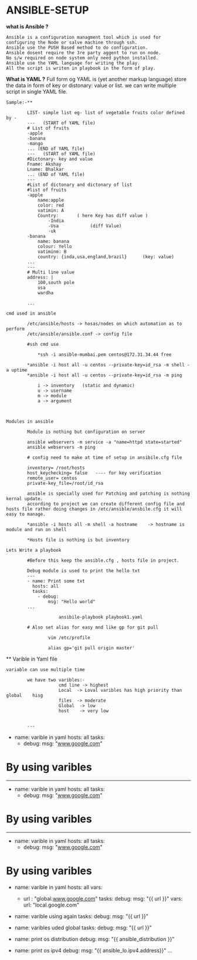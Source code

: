 # ANSIBLE-SETUP
**what is Ansible ?**

	Ansible is a configuration managment tool which is used for configuring the Node or salve machine through ssh.
	Ansible use the PUSH Based method to do configuration.
	Ansible dosent require the 3re party aggent to run on node.
	No s/w required on node system only need python installed.
	Ansible use the YAML language for writing the play.
	All the script is writen in playbook in the form of play.

**What is YAML ?**
		Full form og YAML is (yet another markup language) store the data in form of key or distonary: value or list.
		we can write multiple script in single YAML file.
		
		
	Sample:-**
		
			LIST- simple list eg- list of vegetable fruits color defined by - 
			---   (START of YAML file)
			# List of fruits
			-apple
			-banana
			-mango		
			... (END of YAML file)	
			---   (START of YAML file)			
			#Dictonary- key and value 
			Fname: Akshay
			Lname: Bhalkar	
			... (END of YAML file)
			---
			#List of dictonary and dictonary of list
			#list of fruits
			-apple
				name:apple
				color: red
				vatimin: A
				Country:       ( here Key has diff value )
					-India
					-Usa			(diff Value)
					-uk
			-banana 
				name: banana
				colour: Yello
				vatiminm: B 
				country: {inda,usa,england,brazil}      (key: value)
			...	
			---
			# Multi line value 
			address: |
				100,south pole
				usa
				wardha
						
			...
			
	cmd used in ansible 

			/etc/ansible/hosts -> hosas/nodes on which automation as to perform
			/etc/ansible/ansible.conf -> config file 
			
			#ssh cmd use 
			
				*ssh -i ansible-mumbai.pem centos@172.31.34.44 free 
				
			*ansible -i host all -u centos --private-key=id_rsa -m shell -a uptime
			*ansible -i host all -u centos --private-key=id_rsa -m ping 
			
				i -> inventory   (static and dynamic)
				u -> username
				m -> module 
				a -> argument
				
				
				
	Modules in ansible
 
			Module is nothing but configuration on server 
			
			ansible webservers -m service -a "name=httpd state=started"
			ansible webservers -m ping

			# config need to make at time of setup in ansibile.cfg file
			
			inventory= /root/hosts
			host_keychecking= false   ---- for key verification 
			remote_user= centos
			private-key_file=/root/id_rsa
			
			ansible is specially used for Patching and patching is nothing kernal update.			
			according to project we can create different config file and hosts file rather doing changes in /etc/ansible/ansbile.cfg it will easy to manage.
			
			*ansible -i hosts all -m shell -a hostname    -> hostname is module and run on shell 
			
			*Hosts file is nothing is but inventory
			
	Lets Write a playbook 

			#Before this keep the ansible.cfg , hosts file in project.
			
			Debug module is used to print the hello txt 
			---
			- name: Print some txt 
			  hosts: all
			  tasks:
				- debug:
					msg: "Hello world"
			...
						
						ansibile-playbook playbook1.yaml
						
			# Also set alias for easy mnd like gp for git pull
			
					vim /etc/profile
				
					alias gp='git pull origin master'
					
** Varible in Yaml file 

	variable can use multiple time 
	
			we have two varibles:- 
						cmd line -> highest
						Local  -> Loval varibles has high priority than global    hisg
						files  -> moderate
						Global 	-> low
						host	-> very low
						

			---
- name: varible in yaml
  hosts: all
  tasks:
    - debug:
        msg: "www.google.com"

# By using varibles

----
- name: varible in yaml
  hosts: all
  tasks:
    - debug:
        msg: "www.google.com"

# By using varibles

---
- name: varible in yaml
  hosts: all
  tasks:
    - debug:
        msg: "www.google.com"

# By using varibles

- name: varible in yaml
  hosts: all
  vars:
    - url : "global.www.google.com"
  tasks:
     debug:
        msg: "{{ url }}"
        vars:
          url: "local.google.com"

- name: varible using again 
  tasks: 
    debug:
      msg: "{{ url }}"

- name: varibles uded global 
  tasks:
    debug:
      msg: "{{ url }}"

- name: print os distribution 
  debug:
    msg: "{{ ansible_distribution }}"
    
- name: print os ipv4
  debug:
    msg:  "{{ ansible_lo.ipv4.address}}"
...

			
			